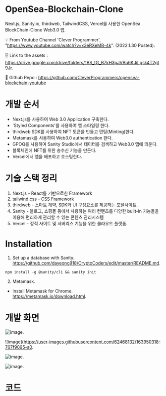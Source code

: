 # OpenSea-Blockchain-Clone
Next.js, Sanity.io, thirdweb, TailwindCSS, Vercel을 사용한 OpenSea BlockChain-Clone Web3.0 앱.

💡 From Youtube Channel 'Clever Programmer', "https://www.youtube.com/watch?v=x3eRXeMB-4k". (2022.1.30 Posted).  

🗄️ Link to the assets : https://drive.google.com/drive/folders/1BS_tG_B7kH3pJVBu6KJiLgsk4T2gt9Jr. 
  
🔗 Github Repo : https://github.com/CleverProgrammers/opensea-blockchain-youtube

# 개발 순서
- Next.js를 사용하여 Web 3.0 Application 구축한다.
- 'Styled Components'를 사용하여 앱 스타일링 한다.
- thirdweb SDK를 사용하여 NFT 토큰을 만들고 민팅(Minting)한다.
- Metamask를 사용하여 Web3.0 authentication 한다.
- GPOQ를 사용하여 Sanity Studio에서 데이터를 검색하고 Web3.0 앱에 띄운다.
- 블록체인에 NFT를 위한 송수신 기능을 만든다.
- Vercel에서 앱을 배포하고 호스팅한다. 

# 기술 스택 정리
1. Next.js - React를 기반으로한 Framework
2. tailwind.css - CSS Framework
3. thirdweb - 스마트 계약, SDK와 UI 구성요소를 제공하는 포털사이트. 
4. Sanity - 블로그, 쇼핑몰 등에서 사용하는 여러 컨텐츠를 다양한 built-in 기능들을 이용해 편리하게 관리할 수 있는 콘텐츠 관리시스템
5. Vercel - 정적 사이트 및 서버리스 기능을 위한 클라우드 플랫폼.

# Installation
1) Set up a database with Sanity. 
https://github.com/dayeong918/CryptoCoders/edit/master/README.md. 

```
npm install -g @sanity/cli && sanity init
```

2) Metamask.  
- Install Metamask for Chrome.  
https://metamask.io/download.html. 

# 개발 화면

![image](https://user-images.githubusercontent.com/62468132/163949901-c064bca7-909e-485b-a1b2-bef4cc822687.png). 

![image](https://user-images.githubusercontent.com/62468132/163950318-767f9095-a0. 

![image](https://user-images.githubusercontent.com/62468132/163950821-243a40ae-4bc0-4d3e-9473-4eeaddbedc48.png). 

![image](https://user-images.githubusercontent.com/62468132/163951021-2e1024fe-0499-4649-8be8-073867789f13.png). 


# 코드


